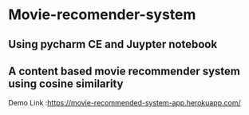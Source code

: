 # Movie-recomender-system

## Using pycharm CE and Juypter notebook
## A content based movie recommender system using cosine similarity


Demo Link :https://movie-recommended-system-app.herokuapp.com/
